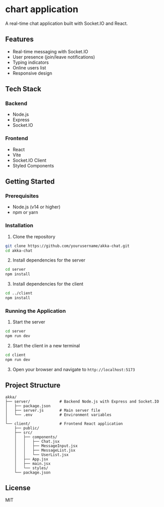 # chart application

A real-time chat application built with Socket.IO and React.

## Features

- Real-time messaging with Socket.IO
- User presence (join/leave notifications)
- Typing indicators
- Online users list
- Responsive design

## Tech Stack

### Backend
- Node.js
- Express
- Socket.IO

### Frontend
- React
- Vite
- Socket.IO Client
- Styled Components

## Getting Started

### Prerequisites

- Node.js (v14 or higher)
- npm or yarn

### Installation

1. Clone the repository
```bash
git clone https://github.com/yourusername/akka-chat.git
cd akka-chat
```

2. Install dependencies for the server
```bash
cd server
npm install
```

3. Install dependencies for the client
```bash
cd ../client
npm install
```

### Running the Application

1. Start the server
```bash
cd server
npm run dev
```

2. Start the client in a new terminal
```bash
cd client
npm run dev
```

3. Open your browser and navigate to `http://localhost:5173`

## Project Structure

```
akka/
├── server/             # Backend Node.js with Express and Socket.IO
│   ├── package.json
│   ├── server.js       # Main server file
│   └── .env            # Environment variables
│
└── client/             # Frontend React application
    ├── public/
    ├── src/
    │   ├── components/
    │   │   ├── Chat.jsx
    │   │   ├── MessageInput.jsx
    │   │   ├── MessageList.jsx
    │   │   └── UserList.jsx
    │   ├── App.jsx
    │   ├── main.jsx
    │   └── styles/
    └── package.json
```

## License

MIT
